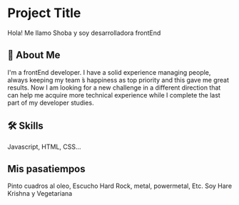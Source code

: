 # Project Title

Hola! Me llamo Shoba y soy desarrolladora frontEnd

## 🚀 About Me
I'm a frontEnd developer.
I have a solid
experience managing people,
always keeping my team ́s
happiness as top priority and
this gave me great results.
Now I am looking for a new
challenge in a different
direction that can help me
acquire more technical
experience while I complete
the last part of my developer
studies.


## 🛠 Skills
Javascript, HTML, CSS...


## Mis pasatiempos
 Pinto cuadros al oleo,
 Escucho Hard Rock, metal, powermetal, Etc. 
 Soy Hare Krishna y
 Vegetariana
